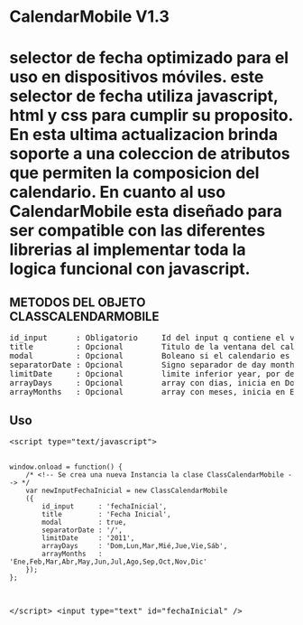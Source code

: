 ﻿<h1>CalendarMobile V1.3<h1>

selector de fecha optimizado para el uso en dispositivos móviles.
este selector de fecha utiliza javascript, html y css para cumplir su proposito.
En esta ultima actualizacion brinda soporte a una coleccion de atributos que permiten la composicion del calendario.
En cuanto al uso CalendarMobile esta diseñado para ser compatible con las diferentes librerias al implementar toda la logica funcional con javascript.

<h2>METODOS DEL OBJETO CLASSCALENDARMOBILE</h2>
<pre>
id_input      : Obligatorio 	Id del input q contiene el valor del calendario
title         : Opcional 		Titulo de la ventana del calendario
modal         : Opcional 		Boleano si el calendario es modal o no, por default es false
separatorDate : Opcional 		Signo separador de day month year, por default es '-'
limitDate     : Opcional 		limite inferior year, por default es '2000'
arrayDays     : Opcional 		array con dias, inicia en Domingo -> valor por Default "Domingo","Lunes","Martes","Miércoles","Jueves","Viernes","Sábado"
arrayMonths   : Opcional 		array con meses, inicia en Enero -> valor por Default "Enero","Febrero","Marzo","Abril","Mayo","Junio","Julio","Agosto","Septiembre","Octubre","Noviembre","Diciembre"
</pre>

<h2>Uso</h2>
<pre>
&lt;script type="text/javascript"&gt;

	window.onload = function() {
		/* <!-- Se crea una nueva Instancia la clase ClassCalendarMobile --> */
		var newInputFechaInicial = new ClassCalendarMobile
		({
			id_input      : 'fechaInicial',	
			title         : 'Fecha Inicial',
			modal         : true,
			separatorDate : '/',
			limitDate     : '2011',
			arrayDays     : 'Dom,Lun,Mar,Mié,Jue,Vie,Sáb',
			arrayMonths   : 'Ene,Feb,Mar,Abr,May,Jun,Jul,Ago,Sep,Oct,Nov,Dic'
		});
	};
	
&lt;/script&gt;
&lt;input type="text" id="fechaInicial" /&gt;
</pre>



